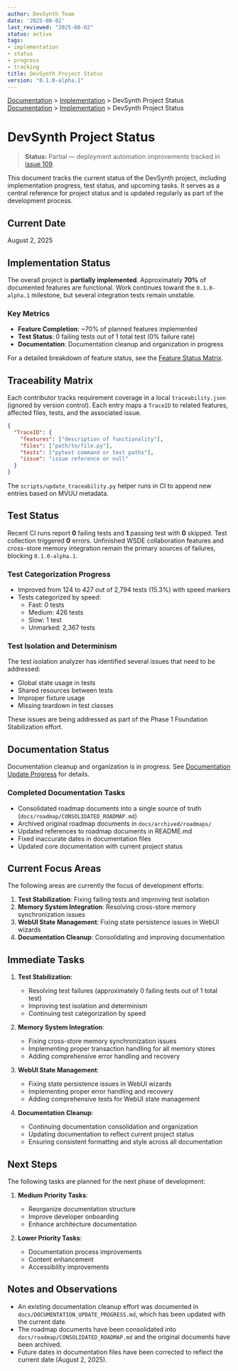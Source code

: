 ```yaml
---
author: DevSynth Team
date: '2025-08-02'
last_reviewed: "2025-08-02"
status: active
tags:
- implementation
- status
- progress
- tracking
title: DevSynth Project Status
version: "0.1.0-alpha.1"
---
```


<div class="breadcrumbs">
<a href="../index.md">Documentation</a> &gt; <a href="index.md">Implementation</a> &gt; DevSynth Project Status
</div>

<div class="breadcrumbs">
<a href="../index.md">Documentation</a> &gt; <a href="index.md">Implementation</a> &gt; DevSynth Project Status
</div>

# DevSynth Project Status

> **Status:** Partial — deployment automation improvements tracked in [issue 109](../../issues/109.md).

This document tracks the current status of the DevSynth project, including implementation progress, test status, and upcoming tasks. It serves as a central reference for project status and is updated regularly as part of the development process.

## Current Date

August 2, 2025

## Implementation Status

The overall project is **partially implemented**. Approximately **70%** of documented features are functional. Work continues toward the `0.1.0-alpha.1` milestone, but several integration tests remain unstable.

### Key Metrics

- **Feature Completion**: ~70% of planned features implemented
- **Test Status**: 0 failing tests out of 1 total test (0% failure rate)
- **Documentation**: Documentation cleanup and organization in progress

For a detailed breakdown of feature status, see the [Feature Status Matrix](feature_status_matrix.md).

## Traceability Matrix

Each contributor tracks requirement coverage in a local `traceability.json`
(ignored by version control). Each entry maps a `TraceID` to related features,
affected files, tests, and the associated issue.

```json
{
  "TraceID": {
    "features": ["description of functionality"],
    "files": ["path/to/file.py"],
    "tests": ["pytest command or test paths"],
    "issue": "issue reference or null"
  }
}
```

The `scripts/update_traceability.py` helper runs in CI to append new entries based on MVUU metadata.


## Test Status

Recent CI runs report **0** failing tests and **1** passing test with **0** skipped. Test collection triggered **0** errors. Unfinished WSDE collaboration features and cross-store memory integration remain the primary sources of failures, blocking `0.1.0-alpha.1`.

### Test Categorization Progress

- Improved from 124 to 427 out of 2,794 tests (15.3%) with speed markers
- Tests categorized by speed:
  - Fast: 0 tests
  - Medium: 426 tests
  - Slow: 1 test
  - Unmarked: 2,367 tests

### Test Isolation and Determinism

The test isolation analyzer has identified several issues that need to be addressed:

- Global state usage in tests
- Shared resources between tests
- Improper fixture usage
- Missing teardown in test classes

These issues are being addressed as part of the Phase 1 Foundation Stabilization effort.

## Documentation Status

Documentation cleanup and organization is in progress. See [Documentation Update Progress](/docs/DOCUMENTATION_UPDATE_PROGRESS.md) for details.

### Completed Documentation Tasks

- Consolidated roadmap documents into a single source of truth (`docs/roadmap/CONSOLIDATED_ROADMAP.md`)
- Archived original roadmap documents in `docs/archived/roadmaps/`
- Updated references to roadmap documents in README.md
- Fixed inaccurate dates in documentation files
- Updated core documentation with current project status

## Current Focus Areas

The following areas are currently the focus of development efforts:

1. **Test Stabilization**: Fixing failing tests and improving test isolation
2. **Memory System Integration**: Resolving cross-store memory synchronization issues
3. **WebUI State Management**: Fixing state persistence issues in WebUI wizards
4. **Documentation Cleanup**: Consolidating and improving documentation

## Immediate Tasks

1. **Test Stabilization**:
   - Resolving test failures (approximately 0 failing tests out of 1 total test)
   - Improving test isolation and determinism
   - Continuing test categorization by speed

2. **Memory System Integration**:
   - Fixing cross-store memory synchronization issues
   - Implementing proper transaction handling for all memory stores
   - Adding comprehensive error handling and recovery

3. **WebUI State Management**:
   - Fixing state persistence issues in WebUI wizards
   - Implementing proper error handling and recovery
   - Adding comprehensive tests for WebUI state management

4. **Documentation Cleanup**:
   - Continuing documentation consolidation and organization
   - Updating documentation to reflect current project status
   - Ensuring consistent formatting and style across all documentation

## Next Steps

The following tasks are planned for the next phase of development:

1. **Medium Priority Tasks**:
   - Reorganize documentation structure
   - Improve developer onboarding
   - Enhance architecture documentation

2. **Lower Priority Tasks**:
   - Documentation process improvements
   - Content enhancement
   - Accessibility improvements

## Notes and Observations

- An existing documentation cleanup effort was documented in `docs/DOCUMENTATION_UPDATE_PROGRESS.md`, which has been updated with the current date.
- The roadmap documents have been consolidated into `docs/roadmap/CONSOLIDATED_ROADMAP.md` and the original documents have been archived.
- Future dates in documentation files have been corrected to reflect the current date (August 2, 2025).
